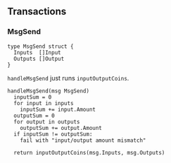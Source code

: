 ## Transactions

### MsgSend

```golang
type MsgSend struct {
  Inputs  []Input
  Outputs []Output
}
```

`handleMsgSend` just runs `inputOutputCoins`.

```
handleMsgSend(msg MsgSend)
  inputSum = 0
  for input in inputs
    inputSum += input.Amount
  outputSum = 0
  for output in outputs
    outputSum += output.Amount
  if inputSum != outputSum:
    fail with "input/output amount mismatch"

  return inputOutputCoins(msg.Inputs, msg.Outputs)
```
